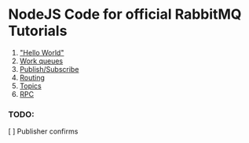 # NodeJS Code for official RabbitMQ Tutorials

1.  ["Hello World"](https://github.com/zabozlaev/rabbitmq-tutorial/tree/master/src/hello_world)
2.  [Work queues](https://github.com/zabozlaev/rabbitmq-tutorial/tree/master/src/work_queues)
3.  [Publish/Subscribe](https://github.com/zabozlaev/rabbitmq-tutorial/tree/master/src/pub_sub)
4.  [Routing](https://github.com/zabozlaev/rabbitmq-tutorial/tree/master/src/routing)
5.  [Topics]()
6.  [RPC]()

### TODO:

[ ] Publisher confirms
